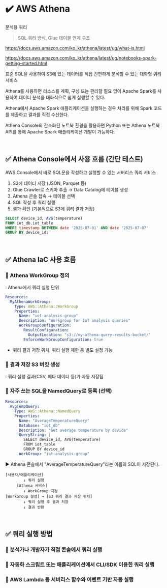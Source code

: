 # ✔️ AWS Athena
분석용 쿼리
>SQL 쿼리 방식, Glue 테이블 연계 구조

https://docs.aws.amazon.com/ko_kr/athena/latest/ug/what-is.html

https://docs.aws.amazon.com/ko_kr/athena/latest/ug/notebooks-spark-getting-started.html

표준 SQL을 사용하여 S3에 있는 데이터를 직접 간편하게 분석할 수 있는 대화형 쿼리 서비스

Athena를 사용하면 리소스를 계획, 구성 또는 관리할 필요 없이 Apache Spark를 사용하여 데이터 분석을 대화식으로 쉽게 실행할 수 있다. 

Athena에서 Apache Spark 애플리케이션을 실행하는 경우 처리를 위해 Spark 코드를 제출하고 결과를 직접 수신한다.

Athena Console의 간소화된 노트북 환경을 활용하면 Python 또는 Athena 노트북 API를 통해 Apache Spark 애플리케이션 개발이 가능하다.


<br>


## ✅ Athena Console에서 사용 흐름 (간단 테스트)
AWS Console에서 바로 SQL문을 작성하고 실행할 수 있는 서버리스 쿼리 서비스

1. S3에 데이터 저장 (JSON, Parquet 등)
2. Glue Crawler로 스키마 추출 → Data Catalog에 테이블 생성
3. Athena 콘솔 접속 → 테이블 선택
4. SQL 작성 후 쿼리 실행
5. 결과 확인 (기본적으로 S3에 쿼리 결과 저장)

```sql
SELECT device_id, AVG(temperature)
FROM iot_db.iot_table
WHERE timestamp BETWEEN date '2025-07-01' AND date '2025-07-07'
GROUP BY device_id;
```

<br>

## ✅ Athena IaC 사용 흐름
### 🔷 Athena WorkGroup 정의
: Athena에서 쿼리 실행 단위
```yaml
Resources:
  MyAthenaWorkGroup:
    Type: AWS::Athena::WorkGroup
    Properties:
      Name: "iot-analysis-group"
      Description: "Workgroup for IoT analysis queries"
      WorkGroupConfiguration:
        ResultConfiguration:
          OutputLocation: "s3://my-athena-query-results-bucket/"
        EnforceWorkGroupConfiguration: true
```
- 쿼리 결과 저장 위치, 쿼리 실행 제한 등 별도 설정 가능



### 🔷 결과 저장 S3 버킷 생성
: 쿼리 실행 결과(CSV, 메타 데이터 등)가 자동 저장됨


### 🔷 자주 쓰는 SQL을 NamedQuery로 등록 (선택)
```yaml
Resources:
  AvgTempQuery:
    Type: AWS::Athena::NamedQuery
    Properties:
      Name: "AverageTemperatureQuery"
      Database: "iot_db"
      Description: "Get average temperature by device"
      QueryString: |
        SELECT device_id, AVG(temperature)
        FROM iot_table
        GROUP BY device_id
      WorkGroup: "iot-analysis-group"
```
▶ Athena 콘솔에서 "AverageTemperatureQuery"라는 이름의 SQL이 저장된다.

```
[사용자/애플리케이션]
        ↓ 쿼리 실행
     [Athena 서비스]
        ↓ WorkGroup 지정
[WorkGroup 설정] → [S3 쿼리 결과 저장 위치]
        ↓ 쿼리 실행 후 결과 저장
        ↓ 결과 반환
```


<br>

## ✅ 쿼리 실행 방법
### 🔷 분석가나 개발자가 직접 콘솔에서 쿼리 실행
### 🔷 자동화 스크립트 또는 애플리케이션에서 CLI/SDK 이용한 쿼리 실행
### 🔷 AWS Lambda 등 서버리스 함수와 이벤트 기반 자동 실행
